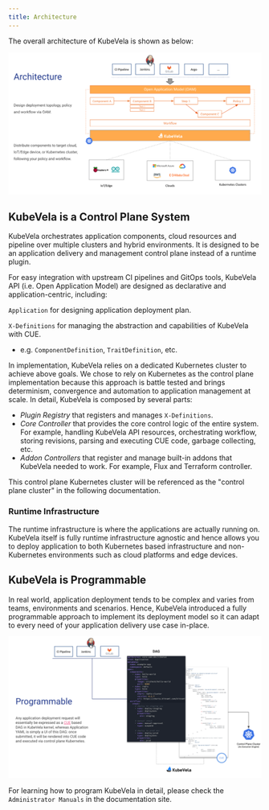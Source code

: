 ```yaml
---
title: Architecture
---
```


The overall architecture of KubeVela is shown as below:

![alt](../resources/system-arch.png)

## KubeVela is a Control Plane System

KubeVela orchestrates application components, cloud resources and pipeline over multiple clusters and hybrid environments. It is designed to be an application delivery and management control plane instead of a runtime plugin.

For easy integration with upstream CI pipelines and GitOps tools, KubeVela API (i.e. Open Application Model) are designed as declarative and application-centric, including:

`Application` for designing application deployment plan.

`X-Definitions` for managing the abstraction and capabilities of KubeVela with CUE.
  - e.g. `ComponentDefinition`, `TraitDefinition`, etc.

In implementation, KubeVela relies on a dedicated Kubernetes cluster to achieve above goals. We chose to rely on Kubernetes as the control plane implementation because this approach is battle tested and brings determinism, convergence and automation to application management at scale. In detail, KubeVela is composed by several parts:

- *Plugin Registry* that registers and manages `X-Definitions`.
- *Core Controller* that provides the core control logic of the entire system. For example, handling KubeVela API resources, orchestrating workflow, storing revisions, parsing and executing CUE code, garbage collecting, etc.
- *Addon Controllers* that register and manage built-in addons that KubeVela needed to work. For example, Flux and Terraform controller.

This control plane Kubernetes cluster will be referenced as the "control plane cluster" in the following documentation. 

### Runtime Infrastructure

The runtime infrastructure is where the applications are actually running on.
KubeVela itself is fully runtime infrastructure agnostic and hence allows you to deploy application to both Kubernetes based infrastructure and non-Kubernetes environments such as cloud platforms and edge devices.

## KubeVela is Programmable

In real world, application deployment tends to be complex and varies from teams, environments and scenarios. Hence, KubeVela introduced a fully programmable approach to implement its deployment model so it can adapt to every need of your application delivery use case in-place.

![alt](../resources/kernel.png)

For learning how to program KubeVela in detail, please check the `Administrator Manuals` in the documentation site.

